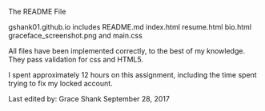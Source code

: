 <html>

The README File

gshank01.github.io includes README.md index.html resume.html bio.html graceface_screenshot.png and main.css

All files have been implemented correctly, to the best of my knowledge. They pass validation for css and HTML5.

I spent approximately 12 hours on this assignment, including the time spent trying to fix my locked account.

Last edited by: Grace Shank
September 28, 2017



